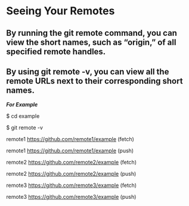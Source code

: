 

# Seeing Your Remotes

## By running the git remote command, you can view the short names, such as “origin,” of all specified remote handles.


## By using git remote -v, you can view all the remote URLs next to their corresponding short names.

 ***For Example***

$ cd example

$ git remote -v

remote1 https://github.com/remote1/example (fetch)

remote1 https://github.com/remote1/example (push)

remote2 https://github.com/remote2/example (fetch)

remote2 https://github.com/remote2/example (push)

remote3 https://github.com/remote3/example (fetch)

remote3 https://github.com/remote3/example (push)
